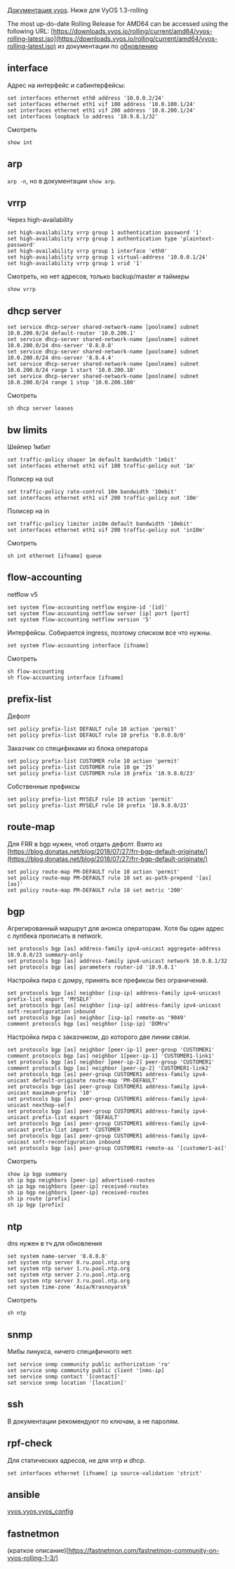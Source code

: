 [Документация vyos](https://docs.vyos.io/). Ниже для VyOS 1.3-rolling

The most up-do-date Rolling Release for AMD64 can be accessed using the following URL:
[https://downloads.vyos.io/rolling/current/amd64/vyos-rolling-latest.iso](https://downloads.vyos.io/rolling/current/amd64/vyos-rolling-latest.iso)
из документации по
[обновлению](https://docs.vyos.io/en/latest/image-mgmt.html#update-vyos)

## interface

Адрес на интерфейс и сабинтерфейсы:
```text 
set interfaces ethernet eth0 address '10.0.0.2/24'
set interfaces ethernet eth1 vif 100 address '10.0.100.1/24'
set interfaces ethernet eth1 vif 200 address '10.0.200.1/24'
set interfaces loopback lo address '10.9.8.1/32'
```

Смотреть
```text
show int
```

## arp

`arp -n`, но в документации `show arp`.

## vrrp

Через high-availability
```text
set high-availability vrrp group 1 authentication password '1'
set high-availability vrrp group 1 authentication type 'plaintext-password'
set high-availability vrrp group 1 interface 'eth0'
set high-availability vrrp group 1 virtual-address '10.0.0.1/24'
set high-availability vrrp group 1 vrid '1'
```
Смотреть, но нет адресов, только backup/master и таймеры
```text
show vrrp
```

## dhcp server

```text
set service dhcp-server shared-network-name [poolname] subnet 10.0.200.0/24 default-router '10.0.200.1'
set service dhcp-server shared-network-name [poolname] subnet 10.0.200.0/24 dns-server '8.8.8.8'
set service dhcp-server shared-network-name [poolname] subnet 10.0.200.0/24 dns-server '8.8.4.4'
set service dhcp-server shared-network-name [poolname] subnet 10.0.200.0/24 range 1 start '10.0.200.10'
set service dhcp-server shared-network-name [poolname] subnet 10.0.200.0/24 range 1 stop '10.0.200.100'
```

Смотреть
```text
sh dhcp server leases
```


## bw limits

Шейпер 1мбит
```text
set traffic-policy shaper 1m default bandwidth '1mbit'
set interfaces ethernet eth1 vif 100 traffic-policy out '1m'
```

Полисер на out
```text
set traffic-policy rate-control 10m bandwidth '10mbit'
set interfaces ethernet eth1 vif 200 traffic-policy out '10m'
```

Полисер на in
```text
set traffic-policy limiter in10m default bandwidth '10mbit'
set interfaces ethernet eth1 vif 200 traffic-policy out 'in10m'
```
Смотреть
```text
sh int ethernet [ifname] queue
```

## flow-accounting

netflow v5

```text
set system flow-accounting netflow engine-id '[id]'
set system flow-accounting netflow server [ip] port [port]
set system flow-accounting netflow version '5'
```

Интерфейсы. Собирается ingress, поэтому списком все что нужны.
```text
set system flow-accounting interface [ifname]
```

Смотреть
```
sh flow-accounting
sh flow-accounting interface [ifname]
```

## prefix-list

Дефолт
```text
set policy prefix-list DEFAULT rule 10 action 'permit'
set policy prefix-list DEFAULT rule 10 prefix '0.0.0.0/0'
```

Заказчик со спецификами из блока оператора
```text
set policy prefix-list CUSTOMER rule 10 action 'permit'
set policy prefix-list CUSTOMER rule 10 ge '25'
set policy prefix-list CUSTOMER rule 10 prefix '10.9.8.0/23'
```

Собственные префиксы
```text
set policy prefix-list MYSELF rule 10 action 'permit'
set policy prefix-list MYSELF rule 10 prefix '10.9.8.0/23'
```

## route-map

Для FRR в bgp нужен, чтоб отдать дефолт. Взято из
[https://blog.donatas.net/blog/2018/07/27/frr-bgp-default-originate/](https://blog.donatas.net/blog/2018/07/27/frr-bgp-default-originate/)
```text
set policy route-map PM-DEFAULT rule 10 action 'permit'
set policy route-map PM-DEFAULT rule 10 set as-path-prepend '[as] [as]'
set policy route-map PM-DEFAULT rule 10 set metric '200'
```

## bgp

Агрегированный маршрут для анонса операторам. Хотя бы один адрес с лупбека прописать в network.
```text
set protocols bgp [as] address-family ipv4-unicast aggregate-address 10.9.8.0/23 summary-only
set protocols bgp [as] address-family ipv4-unicast network 10.9.8.1/32
set protocols bgp [as] parameters router-id '10.9.8.1'
```

Настройка пира с домру, принять все префиксы без ограничений.
```text
set protocols bgp [as] neighbor [isp-ip] address-family ipv4-unicast prefix-list export 'MYSELF'
set protocols bgp [as] neighbor [isp-ip] address-family ipv4-unicast soft-reconfiguration inbound
set protocols bgp [as] neighbor [isp-ip] remote-as '9049'
comment protocols bgp [as] neighbor [isp-ip] 'DOMru'
```

Настройка пира с заказчиком, до которого две линии связи.
```text
set protocols bgp [as] neighbor [peer-ip-1] peer-group 'CUSTOMER1'
comment protocols bgp [as] neighbor 1[peer-ip-1] 'CUSTOMER1-link1'
set protocols bgp [as] neighbor [peer-ip-2] peer-group 'CUSTOMER1'
comment protocols bgp [as] neighbor [peer-ip-2] 'CUSTOMER1-link2'
set protocols bgp [as] peer-group CUSTOMER1 address-family ipv4-unicast default-originate route-map 'PM-DEFAULT'
set protocols bgp [as] peer-group CUSTOMER1 address-family ipv4-unicast maximum-prefix '10'
set protocols bgp [as] peer-group CUSTOMER1 address-family ipv4-unicast nexthop-self
set protocols bgp [as] peer-group CUSTOMER1 address-family ipv4-unicast prefix-list export 'DEFAULT'
set protocols bgp [as] peer-group CUSTOMER1 address-family ipv4-unicast prefix-list import 'CUSTOMER'
set protocols bgp [as] peer-group CUSTOMER1 address-family ipv4-unicast soft-reconfiguration inbound
set protocols bgp [as] peer-group CUSTOMER1 remote-as '[customer1-as]'
```

Смотреть
```text
show ip bgp summary
sh ip bgp neighbors [peer-ip] advertised-routes
sh ip bgp neighbors [peer-ip] received-routes
sh ip bgp neighbors [peer-ip] received-routes
sh ip route [prefix]
sh ip bgp [prefix]
```

## ntp

dns нужен в тч для обновления
```text
set system name-server '8.8.8.8'
set system ntp server 0.ru.pool.ntp.org
set system ntp server 1.ru.pool.ntp.org
set system ntp server 2.ru.pool.ntp.org
set system ntp server 3.ru.pool.ntp.org
set system time-zone 'Asia/Krasnoyarsk'
```

Смотреть
```text
sh ntp
```

## snmp

Мибы линукса, ничего специфичного нет.
```text
set service snmp community public authorization 'ro'
set service snmp community public client '[nms-ip]
set service snmp contact '[contact]'
set service snmp location '[location]'
```

## ssh

В документации рекомендуют по ключам, а не паролям.

## rpf-check

Для статических адресов, не для vrrp и dhcp.
```text
set interfaces ethernet [ifname] ip source-validation 'strict'
```

## ansible

[vyos.vyos.vyos_config](https://docs.ansible.com/ansible/latest/collections/vyos/vyos/vyos_config_module.html)

## fastnetmon

(краткое описание)[https://fastnetmon.com/fastnetmon-community-on-vyos-rolling-1-3/]
